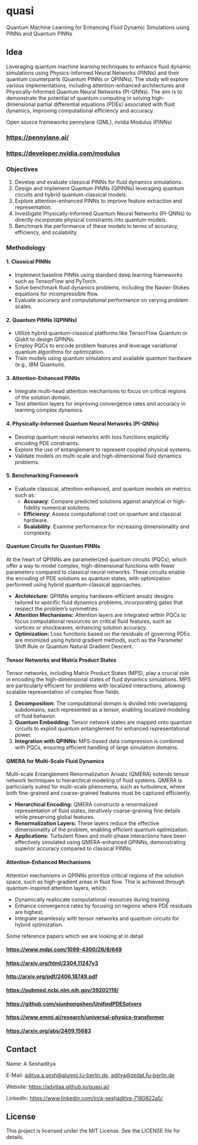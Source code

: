 # quasi  

Quantum Machine Learning for Enhancing Fluid Dynamic Simulations using PINNs and Quantum PINNs

## Idea
Leveraging quantum machine learning techniques to enhance fluid dynamic simulations using Physics-Informed Neural Networks (PINNs) and their quantum counterparts (Quantum PINNs or QPINNs). The study will explore various implementations, including attention-enhanced architectures and Physically-Informed Quantum Neural Networks (PI-QNNs). The aim is to demonstrate the potential of quantum computing in solving high-dimensional partial differential equations (PDEs) associated with fluid dynamics, improving computational efficiency and accuracy.

Open source frameworks pennylane (QML), nvidia Modulus (PINNs)
### https://pennylane.ai/  
### https://developer.nvidia.com/modulus 

### Objectives
1. Develop and evaluate classical PINNs for fluid dynamics simulations.
2. Design and implement Quantum PINNs (QPINNs) leveraging quantum circuits and hybrid quantum-classical models.
3. Explore attention-enhanced PINNs to improve feature extraction and representation.
4. Investigate Physically-Informed Quantum Neural Networks (PI-QNNs) to directly incorporate physical constraints into quantum models.
5. Benchmark the performance of these models in terms of accuracy, efficiency, and scalability.

### Methodology

#### 1. Classical PINNs
- Implement baseline PINNs using standard deep learning frameworks such as TensorFlow and PyTorch.
- Solve benchmark fluid dynamics problems, including the Navier-Stokes equations for incompressible flow.
- Evaluate accuracy and computational performance on varying problem scales.

#### 2. Quantum PINNs (QPINNs)
- Utilize hybrid quantum-classical platforms like TensorFlow Quantum or Qiskit to design QPINNs.
- Employ PQCs to encode problem features and leverage variational quantum algorithms for optimization.
- Train models using quantum simulators and available quantum hardware (e.g., IBM Quantum).

#### 3. Attention-Enhanced PINNs
- Integrate multi-head attention mechanisms to focus on critical regions of the solution domain.
- Test attention layers for improving convergence rates and accuracy in learning complex dynamics.

#### 4. Physically-Informed Quantum Neural Networks (PI-QNNs)
- Develop quantum neural networks with loss functions explicitly encoding PDE constraints.
- Explore the use of entanglement to represent coupled physical systems.
- Validate models on multi-scale and high-dimensional fluid dynamics problems.

#### 5. Benchmarking Framework
- Evaluate classical, attention-enhanced, and quantum models on metrics such as:
  - **Accuracy**: Compare predicted solutions against analytical or high-fidelity numerical solutions.
  - **Efficiency**: Assess computational cost on quantum and classical hardware.
  - **Scalability**: Examine performance for increasing dimensionality and complexity.


#### Quantum Circuits for Quantum PINNs
At the heart of QPINNs are parameterized quantum circuits (PQCs), which offer a way to model complex, high-dimensional functions with fewer parameters compared to classical neural networks. These circuits enable the encoding of PDE solutions as quantum states, with optimization performed using hybrid quantum-classical approaches. 

- **Architecture:** QPINNs employ hardware-efficient ansatz designs tailored to specific fluid dynamics problems, incorporating gates that respect the problem’s symmetries.
- **Attention Mechanisms:** Attention layers are integrated within PQCs to focus computational resources on critical fluid features, such as vortices or shockwaves, enhancing solution accuracy.
- **Optimization:** Loss functions based on the residuals of governing PDEs are minimized using hybrid gradient methods, such as the Parameter Shift Rule or Quantum Natural Gradient Descent.

#### Tensor Networks and Matrix Product States
Tensor networks, including Matrix Product States (MPS), play a crucial role in encoding the high-dimensional states of fluid dynamics simulations. MPS are particularly efficient for problems with localized interactions, allowing scalable representation of complex flow fields.

1. **Decomposition:** The computational domain is divided into overlapping subdomains, each represented as a tensor, enabling localized modeling of fluid behavior.
2. **Quantum Embedding:** Tensor network states are mapped onto quantum circuits to exploit quantum entanglement for enhanced representational power.
3. **Integration with QPINNs:** MPS-based data compression is combined with PQCs, ensuring efficient handling of large simulation domains.

#### QMERA for Multi-Scale Fluid Dynamics
Multi-scale Entanglement Renormalization Ansatz (QMERA) extends tensor network techniques to hierarchical modeling of fluid systems. QMERA is particularly suited for multi-scale phenomena, such as turbulence, where both fine-grained and coarse-grained features must be captured efficiently.

- **Hierarchical Encoding:** QMERA constructs a renormalized representation of fluid states, iteratively coarse-graining fine details while preserving global features.
- **Renormalization Layers:** These layers reduce the effective dimensionality of the problem, enabling efficient quantum optimization.
- **Applications:** Turbulent flows and multi-phase interactions have been effectively simulated using QMERA-enhanced QPINNs, demonstrating superior accuracy compared to classical PINNs.

#### Attention-Enhanced Mechanisms
Attention mechanisms in QPINNs prioritize critical regions of the solution space, such as high-gradient areas in fluid flow. This is achieved through quantum-inspired attention layers, which:
- Dynamically reallocate computational resources during training.
- Enhance convergence rates by focusing on regions where PDE residuals are highest.
- Integrate seamlessly with tensor networks and quantum circuits for hybrid optimization.     


Some reference papers which we are looking at in detail
#### https://www.mdpi.com/1099-4300/26/8/649 
#### https://arxiv.org/html/2304.11247v3    
#### http://arxiv.org/pdf/2406.18749.pdf    
#### https://pubmed.ncbi.nlm.nih.gov/39202119/   
#### https://github.com/sjunhongshen/UnifiedPDESolvers
#### https://www.emmi.ai/research/universal-physics-transformer
#### https://arxiv.org/abs/2409.15683


## Contact

Name: A Seshaditya 

E-Mail: aditya.a.sesh@alumni.tu-berlin.de, aditya@zedat.fu-berlin.de 

Website: https://adytiaa.github.io/quasi.ai/ 

LinkedIn: https://www.linkedin.com/in/a-seshaditya-7180822a5/  


## License

This project is licensed under the MIT License. See the LICENSE file for details.

